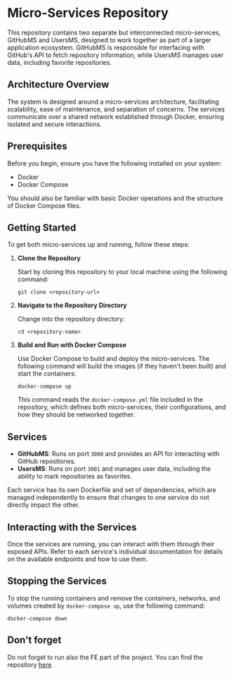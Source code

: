 # Micro-Services Repository

This repository contains two separate but interconnected micro-services, GitHubMS and UsersMS, designed to work together as part of a larger application ecosystem. GitHubMS is responsible for interfacing with GitHub's API to fetch repository information, while UsersMS manages user data, including favorite repositories.

## Architecture Overview

The system is designed around a micro-services architecture, facilitating scalability, ease of maintenance, and separation of concerns. The services communicate over a shared network established through Docker, ensuring isolated and secure interactions.

## Prerequisites

Before you begin, ensure you have the following installed on your system:
- Docker
- Docker Compose

You should also be familiar with basic Docker operations and the structure of Docker Compose files.

## Getting Started

To get both micro-services up and running, follow these steps:

1. **Clone the Repository**

   Start by cloning this repository to your local machine using the following command:
   ```
   git clone <repository-url>
   ```

2. **Navigate to the Repository Directory**

   Change into the repository directory:
   ```
   cd <repository-name>
   ```

3. **Build and Run with Docker Compose**

   Use Docker Compose to build and deploy the micro-services. The following command will build the images (if they haven't been built) and start the containers:
   ```
   docker-compose up
   ```

   This command reads the `docker-compose.yml` file included in the repository, which defines both micro-services, their configurations, and how they should be networked together.

## Services

- **GitHubMS**: Runs on port `3000` and provides an API for interacting with GitHub repositories.
- **UsersMS**: Runs on port `3001` and manages user data, including the ability to mark repositories as favorites.

Each service has its own Dockerfile and set of dependencies, which are managed independently to ensure that changes to one service do not directly impact the other.

## Interacting with the Services

Once the services are running, you can interact with them through their exposed APIs. Refer to each service's individual documentation for details on the available endpoints and how to use them.

## Stopping the Services

To stop the running containers and remove the containers, networks, and volumes created by `docker-compose up`, use the following command:
```
docker-compose down
```

## Don't forget
Do not forget to run also the FE part of the project. You can find the repository [here](https://github.com/tavorperry/zest-dashboard)
